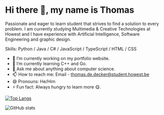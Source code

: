 # Hi there 👋, my name is Thomas
Passionate and eager to learn student that strives to find a solution to every problem. I am currently studying Multimedia & Creative Technologies at Howest and I have experience with Artificial Intelligence, Software Engineering and graphic design.

Skills: Python / Java / C# / JavaScript / TypeScript / HTML / CSS

- 🔭 I’m currently working on my portfolio website. 
- 🌱 I’m currently learning C++ and Go. 
- 💬 Ask me about anything about computer science. 
- 📫 How to reach me: Email - thomas.de.decker@student.howest.be 
- 😄 Pronouns: He/Him 
- ⚡ Fun fact: Always hungry to learn more 😋. 

[![Top Langs](https://github-readme-stats.vercel.app/api/top-langs/?username=dedeckerthomas&hide=html)](https://github.com/anuraghazra/github-readme-stats)

![GitHub stats](https://github-readme-stats.vercel.app/api?username=dedeckerthomas&show_icons=true&count_private=true)  

